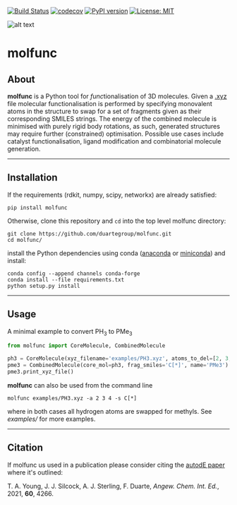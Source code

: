 [![Build Status](https://travis-ci.org/duartegroup/molfunc.svg?branch=master)](https://travis-ci.org/duartegroup/molfunc) [![codecov](https://codecov.io/gh/duartegroup/molfunc/branch/master/graph/badge.svg)](https://codecov.io/gh/duartegroup/molfunc) [![PyPI version](https://badge.fury.io/py/molfunc.svg)](https://badge.fury.io/py/molfunc) [![License: MIT](https://img.shields.io/badge/License-MIT-blue.svg)](https://opensource.org/licenses/MIT)

![alt text](molfunc/common/example.png)

# molfunc

## About
**molfunc** is a Python tool for *func*tionalisation of 3D molecules. Given a
[.xyz](https://en.wikipedia.org/wiki/XYZ_file_format) file molecular functionalisation is performed
by specifying monovalent atoms in the structure to swap for a set of fragments given as their
corresponding SMILES strings. The energy of the combined molecule is minimised with purely rigid body rotations,
as such, generated structures may require further (constrained) optimisation. Possible 
use cases include catalyst functionalisation, ligand modification and combinatorial molecule generation.

***
## Installation

If the requirements (rdkit, numpy, scipy, networkx) are already satisfied:
```
pip install molfunc
```

Otherwise, clone this repository and `cd` into the top level molfunc directory:
```
git clone https://github.com/duartegroup/molfunc.git
cd molfunc/
```
install the Python dependencies using conda  ([anaconda](https://www.anaconda.com/distribution/) or 
[miniconda](https://docs.conda.io/en/latest/miniconda.html)) 
and install:

```
conda config --append channels conda-forge
conda install --file requirements.txt
python setup.py install
```

***
## Usage
A minimal example to convert PH<sub>3</sub> to PMe<sub>3</sub>

```python
from molfunc import CoreMolecule, CombinedMolecule

ph3 = CoreMolecule(xyz_filename='examples/PH3.xyz', atoms_to_del=[2, 3, 4])
pme3 = CombinedMolecule(core_mol=ph3, frag_smiles='C[*]', name='PMe3')
pme3.print_xyz_file()
```

**molfunc** can also be used from the command line

```
molfunc examples/PH3.xyz -a 2 3 4 -s C[*]
```

where in both cases all hydrogen atoms are swapped for methyls. See *examples/* 
for more examples.


***
## Citation

If molfunc us used in a publication please consider citing the [autodE paper](https://doi.org/10.1002/anie.202011941) where it's outlined:

T. A. Young, J. J. Silcock, A. J. Sterling, F. Duarte, *Angew. Chem. Int. Ed.*, 2021, **60**, 4266.

